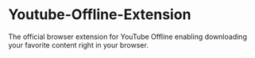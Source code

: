 # Youtube-Offline-Extension
The official browser extension for YouTube Offline enabling downloading your favorite content right in your browser.
